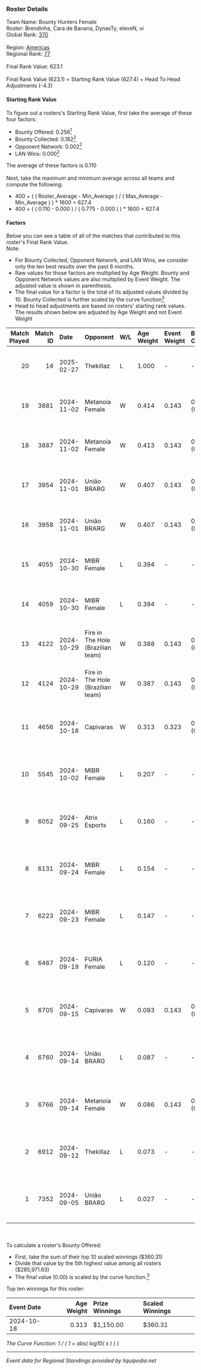 ### Roster Details<br />
Team Name: Bounty Hunters Female<br />
Roster: Brendinha, Cara de Banana, DynasTy, eleveN, vi<br />
Global Rank: [370](../../standings_global_2025_02_28.md)<br />
<br />
Region: [Americas]( ../../standings_americas_2025_02_28.md)<br />
Regional Rank: [77]( ../../standings_americas_2025_02_28.md)<br />
<br />
Final Rank Value:  623.1<br />
<br />
Final Rank Value (623.1) = Starting Rank Value (627.4) + Head To Head Adjustments (-4.3)<br />

#### Starting Rank Value<br />
To figure out a rosters's Starting Rank Value, first take the average of these four factors:<br />
- Bounty Offered: 0.256[<sup>1</sup>](#table2)
- Bounty Collected: 0.182[<sup>2</sup>](#table1)
- Opponent Network: 0.002[<sup>2</sup>](#table1)
- LAN Wins: 0.000[<sup>2</sup>](#table1)

The average of these factors is 0.110<br />
<br />
Next, take the maximum and minimum average across all teams and compute the following:<br />
- 400 + ( ( Roster_Average - Min_Average ) / ( Max_Average - Min_Average ) ) * 1600 = 627.4
- 400 + ( ( 0.110 - 0.000 ) / ( 0.775 - 0.000 ) ) * 1600 = 627.4


#### Factors<br />
Below you can see a table of all of the matches that contributed to this roster's Final Rank Value.<br />
Note:<br />

- For Bounty Collected, Opponent Network, and LAN Wins, we consider only the ten best results over the past 6 months.
- Raw values for those factors are multiplied by Age Weight. Bounty and Opponent Network values are also multiplied by Event Weight. The adjusted value is shown in parenthesis.
- The final value for a factor is the total of its adjusted values divided by 10. Bounty Collected is further scaled by the curve function[<sup>3</sup>](#curveFunction)
- Head to head adjustments are based on rosters' starting rank values. The results shown below are adjusted by Age Weight and not Event Weight
<span id="table1"></span><br />


| Match Played | Match ID | Date       | Opponent                          | W/L | Age Weight | Event Weight | Bounty Collected | Opponent Network | LAN Wins  | H2H Adj. | Roster                                           |
| -: | -: | :- | :- | :- | :- | :- | :- | :- | :- | -: | :- |
|           20 |       14 | 2025-02-27 | Thekillaz                         | L   | 1.000      | -            | -                | -                | -         |   -15.47 | Brendinha, Cara de Banana, DynasTy, eleveN, vi   |
|           19 |     3881 | 2024-11-02 | Metanoia Female                   | W   | 0.414      | 0.143        | 0.000 (0.000)    | 0.020 (0.001)    | 0 (0.000) |     2.60 | Cara de Banana, DynasTy, eleveN, lexy, vi        |
|           18 |     3887 | 2024-11-02 | Metanoia Female                   | W   | 0.413      | 0.143        | 0.000 (0.000)    | 0.020 (0.001)    | 0 (0.000) |     2.66 | Cara de Banana, DynasTy, eleveN, lexy, vi        |
|           17 |     3954 | 2024-11-01 | União BRARG                       | W   | 0.407      | 0.143        | 0.001 (0.000)    | 0.067 (0.004)    | 0 (0.000) |     6.37 | Cara de Banana, DynasTy, eleveN, lexy, vi        |
|           16 |     3958 | 2024-11-01 | União BRARG                       | W   | 0.407      | 0.143        | 0.001 (0.000)    | 0.067 (0.004)    | 0 (0.000) |     6.60 | Cara de Banana, DynasTy, eleveN, lexy, vi        |
|           15 |     4055 | 2024-10-30 | MIBR Female                       | L   | 0.394      | -            | -                | -                | -         |    -3.40 | Cara de Banana, DynasTy, eleveN, lexy, vi        |
|           14 |     4059 | 2024-10-30 | MIBR Female                       | L   | 0.394      | -            | -                | -                | -         |    -3.49 | Cara de Banana, DynasTy, eleveN, lexy, vi        |
|           13 |     4122 | 2024-10-29 | Fire in The Hole (Brazilian team) | W   | 0.388      | 0.143        | 0.000 (0.000)    | 0.020 (0.001)    | 0 (0.000) |     2.60 | Cara de Banana, DynasTy, eleveN, lexy, vi        |
|           12 |     4124 | 2024-10-29 | Fire in The Hole (Brazilian team) | W   | 0.387      | 0.143        | 0.000 (0.000)    | 0.020 (0.001)    | 0 (0.000) |     2.66 | Cara de Banana, DynasTy, eleveN, lexy, vi        |
|           11 |     4656 | 2024-10-18 | Capivaras                         | W   | 0.313      | 0.323        | 0.001 (0.000)    | 0.043 (0.004)    | 0 (0.000) |     3.62 | Cara de Banana, DynasTy, eleveN, Luulu4k, valulu |
|           10 |     5545 | 2024-10-02 | MIBR Female                       | L   | 0.207      | -            | -                | -                | -         |    -1.83 | Cara de Banana, DynasTy, eleveN, Luulu4k, valulu |
|            9 |     6052 | 2024-09-25 | Atrix Esports                     | L   | 0.160      | -            | -                | -                | -         |    -2.16 | Cara de Banana, DynasTy, eleveN, Luulu4k, valulu |
|            8 |     6131 | 2024-09-24 | MIBR Female                       | L   | 0.154      | -            | -                | -                | -         |    -1.41 | Cara de Banana, DynasTy, eleveN, Luulu4k, valulu |
|            7 |     6223 | 2024-09-23 | MIBR Female                       | L   | 0.147      | -            | -                | -                | -         |    -2.18 | Cara de Banana, DynasTy, eleveN, Luulu4k, valulu |
|            6 |     6467 | 2024-09-19 | FURIA Female                      | L   | 0.120      | -            | -                | -                | -         |    -0.32 | Cara de Banana, DynasTy, eleveN, Luulu4k, valulu |
|            5 |     6705 | 2024-09-15 | Capivaras                         | W   | 0.093      | 0.143        | 0.001 (0.000)    | 0.043 (0.001)    | 0 (0.000) |     1.09 | Cara de Banana, DynasTy, eleveN, Luulu4k, valulu |
|            4 |     6760 | 2024-09-14 | União BRARG                       | L   | 0.087      | -            | -                | -                | -         |    -1.33 | Cara de Banana, DynasTy, eleveN, Luulu4k, valulu |
|            3 |     6766 | 2024-09-14 | Metanoia Female                   | W   | 0.086      | 0.143        | 0.000 (0.000)    | 0.020 (0.000)    | 0 (0.000) |     0.60 | Cara de Banana, DynasTy, eleveN, Luulu4k, valulu |
|            2 |     6912 | 2024-09-12 | Thekillaz                         | L   | 0.073      | -            | -                | -                | -         |    -1.13 | Cara de Banana, DynasTy, eleveN, Luulu4k, valulu |
|            1 |     7352 | 2024-09-05 | União BRARG                       | L   | 0.027      | -            | -                | -                | -         |    -0.41 | Cara de Banana, DynasTy, eleveN, Luulu4k, valulu |

<br />
<span id="table2"></span><br />
To calculate a roster's Bounty Offered:<br />

- First, take the sum of their top 10 scaled winnings ($360.31)
- Divide that value by the 5th highest value among all rosters ($285,971.63)
- The final value (0.00) is scaled by the curve function.[<sup>3</sup>](#curveFunction)

Top ten winnings for this roster:<br />

| Event Date | Age Weight | Prize Winnings | Scaled Winnings |
| :- | -: | :- | :- |
| 2024-10-18 |      0.313 | $1,150.00      | $360.31         |


<span id="curveFunction"></span>_The Curve Function: 1 / ( 1 + abs( log10( x ) ) )_<br />

---
_Event data for Regional Standings provided by liquipedia.net_<br />
